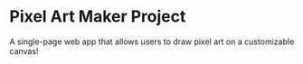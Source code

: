 # Pixel Art Maker Project

A single-page web app that allows users to draw pixel art on a customizable canvas!
